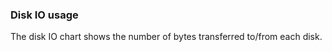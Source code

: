 <!-- usedin: [ _legacy_docker/stack-management] - post: -->


### Disk IO usage
The disk IO chart shows the number of bytes transferred to/from each disk.

